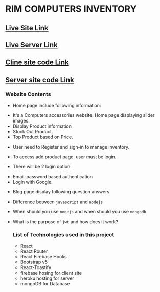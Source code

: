 # RIM COMPUTERS INVENTORY

## [Live Site Link](https://inventory-management-aac2b.web.app)

## [Live Server Link](https://powerful-chamber-08415.herokuapp.com/)

## [Cline site code Link](https://github.com/rimitdb/warehouse-management)

## [Server site code Link](https://github.com/rimitdb/warehouse-management-server)

### Website Contents

- Home page include following information:

* It's a Computers accessories website. Home page displaying slider images.
* Display Product information
* Stock Out Product.
* Top Product based on Price.

- User need to Register and sign-in to manage inventory.

- To access add product page, user must be login.

- There will be 2 login option:

* Email-password based authentication
* Login with Google.

- Blog page display following question answers

* Difference between `javascript` and `nodejs`

* When should you use `nodejs` and when should you use `mongodb`

* What is the purpose of `jwt` and how does it work?

  ### List of Technologies used in this project

  - React
  - React Router
  - React Firebase Hooks
  - Bootstrap v5
  - React-Toastify
  - firebase hosing for client site
  - heroku hosting for server
  - mongoDB for Database
